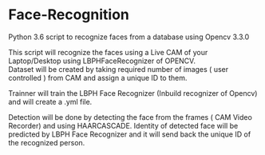 # Face-Recognition
Python 3.6 script to recognize faces from a database using Opencv 3.3.0

This script will recognize the faces using a Live CAM of your Laptop/Desktop using LBPHFaceRecognizer of OPENCV.
<br/>
Dataset will be created by taking required number of images ( user controlled ) from CAM and assign a unique ID to them. <br/>

Trainner will train the LBPH Face Recognizer (Inbuild recognizer of Opencv) and will create a .yml file. <br/>

Detection will be done by detecting the face from the frames ( CAM Video Recorder) and using HAARCASCADE. Identity of detected face will be predicted by LBPH Face Recognizer and it will send back the unique ID of the recognized person.<br/>
